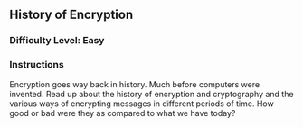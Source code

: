 ## History of Encryption

### Difficulty Level: Easy

### Instructions
Encryption goes way back in history. Much before computers were invented. Read up about the history of encryption and cryptography and the various ways of encrypting messages in different periods of time. How good or bad were they as compared to what we have today?
